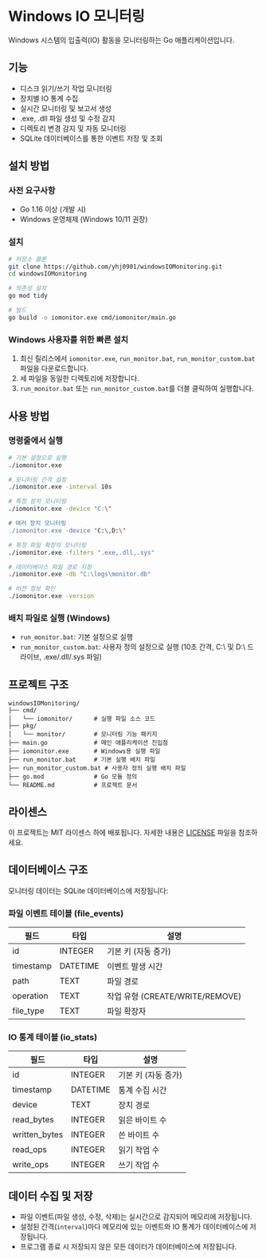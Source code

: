 # Windows IO 모니터링

Windows 시스템의 입출력(IO) 활동을 모니터링하는 Go 애플리케이션입니다.

## 기능

- 디스크 읽기/쓰기 작업 모니터링
- 장치별 IO 통계 수집
- 실시간 모니터링 및 보고서 생성
- .exe, .dll 파일 생성 및 수정 감지
- 디렉토리 변경 감지 및 자동 모니터링
- SQLite 데이터베이스를 통한 이벤트 저장 및 조회

## 설치 방법

### 사전 요구사항

- Go 1.16 이상 (개발 시)
- Windows 운영체제 (Windows 10/11 권장)

### 설치

```bash
# 저장소 클론
git clone https://github.com/yhj0901/windowsIOMonitoring.git
cd windowsIOMonitoring

# 의존성 설치
go mod tidy

# 빌드
go build -o iomonitor.exe cmd/iomonitor/main.go
```

### Windows 사용자를 위한 빠른 설치

1. 최신 릴리스에서 `iomonitor.exe`, `run_monitor.bat`, `run_monitor_custom.bat` 파일을 다운로드합니다.
2. 세 파일을 동일한 디렉토리에 저장합니다.
3. `run_monitor.bat` 또는 `run_monitor_custom.bat`를 더블 클릭하여 실행합니다.

## 사용 방법

### 명령줄에서 실행

```bash
# 기본 설정으로 실행
./iomonitor.exe

# 모니터링 간격 설정
./iomonitor.exe -interval 10s

# 특정 장치 모니터링
./iomonitor.exe -device "C:\"

# 여러 장치 모니터링
./iomonitor.exe -device "C:\,D:\"

# 특정 파일 확장자 모니터링
./iomonitor.exe -filters ".exe,.dll,.sys"

# 데이터베이스 파일 경로 지정
./iomonitor.exe -db "C:\logs\monitor.db"

# 버전 정보 확인
./iomonitor.exe -version
```

### 배치 파일로 실행 (Windows)

- `run_monitor.bat`: 기본 설정으로 실행
- `run_monitor_custom.bat`: 사용자 정의 설정으로 실행 (10초 간격, C:\ 및 D:\ 드라이브, .exe/.dll/.sys 파일)

## 프로젝트 구조

```
windowsIOMonitoring/
├── cmd/
│   └── iomonitor/      # 실행 파일 소스 코드
├── pkg/
│   └── monitor/        # 모니터링 기능 패키지
├── main.go             # 메인 애플리케이션 진입점
├── iomonitor.exe       # Windows용 실행 파일
├── run_monitor.bat     # 기본 실행 배치 파일
├── run_monitor_custom.bat # 사용자 정의 실행 배치 파일
├── go.mod              # Go 모듈 정의
└── README.md           # 프로젝트 문서
```

## 라이센스

이 프로젝트는 MIT 라이센스 하에 배포됩니다. 자세한 내용은 [LICENSE](LICENSE) 파일을 참조하세요.

## 데이터베이스 구조

모니터링 데이터는 SQLite 데이터베이스에 저장됩니다:

### 파일 이벤트 테이블 (file_events)

| 필드      | 타입     | 설명                       |
|-----------|----------|----------------------------|
| id        | INTEGER  | 기본 키 (자동 증가)        |
| timestamp | DATETIME | 이벤트 발생 시간           |
| path      | TEXT     | 파일 경로                  |
| operation | TEXT     | 작업 유형 (CREATE/WRITE/REMOVE) |
| file_type | TEXT     | 파일 확장자                |

### IO 통계 테이블 (io_stats)

| 필드          | 타입     | 설명                    |
|---------------|----------|-------------------------|
| id            | INTEGER  | 기본 키 (자동 증가)     |
| timestamp     | DATETIME | 통계 수집 시간          |
| device        | TEXT     | 장치 경로               |
| read_bytes    | INTEGER  | 읽은 바이트 수          |
| written_bytes | INTEGER  | 쓴 바이트 수            |
| read_ops      | INTEGER  | 읽기 작업 수            |
| write_ops     | INTEGER  | 쓰기 작업 수            |

## 데이터 수집 및 저장

- 파일 이벤트(파일 생성, 수정, 삭제)는 실시간으로 감지되어 메모리에 저장됩니다.
- 설정된 간격(`interval`)마다 메모리에 있는 이벤트와 IO 통계가 데이터베이스에 저장됩니다.
- 프로그램 종료 시 저장되지 않은 모든 데이터가 데이터베이스에 저장됩니다.
